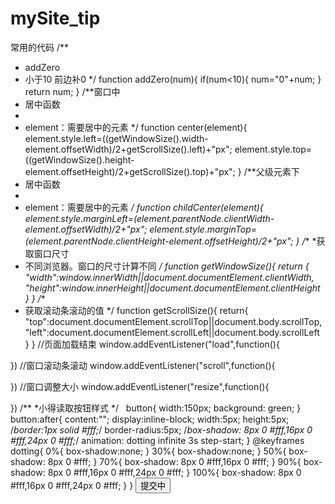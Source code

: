 # mySite_tip
常用的代码
/**
 * addZero
 * 小于10 前边补0
 */
function addZero(num){
    if(num<10){
        num="0"+num;
    }
    return num;
}
/**窗口中
 * 居中函数
 *
 * element：需要居中的元素
 */
function center(element){
    element.style.left=((getWindowSize().width-element.offsetWidth)/2+getScrollSize().left)+"px";
    element.style.top=((getWindowSize().height-element.offsetHeight)/2+getScrollSize().top)+"px";
}
/**父级元素下
 * 居中函数
 *
 * element：需要居中的元素
 */
function childCenter(element){
        element.style.marginLeft=(element.parentNode.clientWidth-element.offsetWidth)/2+"px";
        element.style.marginTop=(element.parentNode.clientHeight-element.offsetHeight)/2+"px";
}
/**
 *获取窗口尺寸
 * 不同浏览器。窗口的尺寸计算不同
 */
function getWindowSize(){
    return {
    "width":window.innerWidth||document.documentElement.clientWidth,
    "height":window.innerHeight||document.documentElement.clientHeight
    }
}
/**
 * 获取滚动条滚动的值
 */
function getScrollSize(){
    return{
        "top":document.documentElement.scrollTop||document.body.scrollTop,
        "left":document.documentElement.scrollLeft||document.body.scrollLeft
    }
}
//页面加载结束
window.addEventListener("load",function(){

 })
//窗口滚动条滚动
 window.addEventListener("scroll",function(){

 })
 //窗口调整大小
 window.addEventListener("resize",function(){

 })
/**
*小得读取按钮样式
*/
    button{
        width:150px;
        background: green;
    }
    button:after{
        content:"";
        display:inline-block;
        width:5px;
        height:5px;
        /*border:1px solid #fff;*/
        border-radius:5px;
        /*box-shadow: 8px 0 #fff,16px 0 #fff,24px 0 #fff;*/
        animation: dotting infinite 3s step-start;
    }
    @keyframes dotting{
        0%{
            box-shadow:none;
        }
        30%{
            box-shadow:none;
        }
        50%{
            box-shadow: 8px 0 #fff;
        }
        70%{
            box-shadow: 8px 0 #fff,16px 0 #fff;
        }
        90%{
            box-shadow: 8px 0 #fff,16px 0 #fff,24px 0 #fff;
        }
        100%{
            box-shadow: 8px 0 #fff,16px 0 #fff,24px 0 #fff;
        }
    }
 <button>提交中</button>

